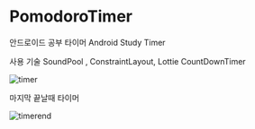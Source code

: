 # PomodoroTimer


안드로이드 공부 타이머 Android Study Timer 

사용 기술 SoundPool , ConstraintLayout, Lottie CountDownTimer



![timer](https://user-images.githubusercontent.com/59818827/118069201-b3778c00-b3de-11eb-98cc-4b4be44a9e99.gif)

마지막 끝날때 타이머 


![timerend](https://user-images.githubusercontent.com/59818827/118069230-c8ecb600-b3de-11eb-8fb9-140e6a1ca40d.gif)


